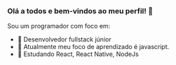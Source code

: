 ### Olá a todos e bem-vindos ao meu perfil! 👋

<!-- Here are some ideas to get you started: -->
Sou um programador com foco em:

- 🔭 Desenvolvedor fullstack júnior
- 🌱 Atualmente meu foco de aprendizado é javascript.
- 👯 Estudando React, React Native, NodeJs
<!--
- 🤔 I’m looking for help with ...
- 💬 Ask me about ...
- 📫 How to reach me: ...
- 😄 Pronouns: ...
- ⚡ Fun fact: ...
-->
